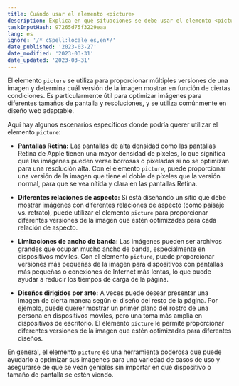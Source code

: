 ```yaml
---
title: Cuándo usar el elemento <picture>
description: Explica en qué situaciones se debe usar el elemento <picture>
taskInputHash: 97265d75f3229eaa
lang: es
ignore: '/* cSpell:locale es,en*/'
date_published: '2023-03-27'
date_modified: '2023-03-31'
date_updated: '2023-03-31'
---
```

El elemento `picture` se utiliza para proporcionar múltiples versiones de una imagen y determina cuál versión de la imagen mostrar en función de ciertas condiciones. Es particularmente útil para optimizar imágenes para diferentes tamaños de pantalla y resoluciones, y se utiliza comúnmente en diseño web adaptable.

Aquí hay algunos escenarios específicos donde podría querer utilizar el elemento `picture`:

* **Pantallas Retina:** Las pantallas de alta densidad como las pantallas Retina de Apple tienen una mayor densidad de píxeles, lo que significa que las imágenes pueden verse borrosas o pixeladas si no se optimizan para una resolución alta. Con el elemento `picture`, puede proporcionar una versión de la imagen que tiene el doble de píxeles que la versión normal, para que se vea nítida y clara en las pantallas Retina.

* **Diferentes relaciones de aspecto:** Si está diseñando un sitio que debe mostrar imágenes con diferentes relaciones de aspecto (como paisaje vs. retrato), puede utilizar el elemento `picture` para proporcionar diferentes versiones de la imagen que estén optimizadas para cada relación de aspecto.

* **Limitaciones de ancho de banda:** Las imágenes pueden ser archivos grandes que ocupan mucho ancho de banda, especialmente en dispositivos móviles. Con el elemento `picture`, puede proporcionar versiones más pequeñas de la imagen para dispositivos con pantallas más pequeñas o conexiones de Internet más lentas, lo que puede ayudar a reducir los tiempos de carga de la página.

* **Diseños dirigidos por arte:** A veces puede desear presentar una imagen de cierta manera según el diseño del resto de la página. Por ejemplo, puede querer mostrar un primer plano del rostro de una persona en dispositivos móviles, pero una toma más amplia en dispositivos de escritorio. El elemento `picture` le permite proporcionar diferentes versiones de la imagen que estén optimizadas para diferentes diseños.

En general, el elemento `picture` es una herramienta poderosa que puede ayudarlo a optimizar sus imágenes para una variedad de casos de uso y asegurarse de que se vean geniales sin importar en qué dispositivo o tamaño de pantalla se estén viendo.
